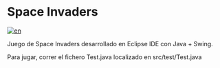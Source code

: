 # Space Invaders
[![en](https://img.shields.io/badge/lang-en-red.svg)](https://github.com/SantiMar00/space-invaders/blob/main/README.md)

Juego de Space Invaders desarrollado en Eclipse IDE con Java + Swing.

Para jugar, correr el fichero Test.java localizado en src/test/Test.java
